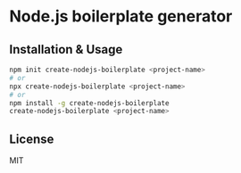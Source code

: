 # Node.js boilerplate generator

## Installation & Usage

```bash
npm init create-nodejs-boilerplate <project-name>
# or 
npx create-nodejs-boilerplate <project-name>
# or 
npm install -g create-nodejs-boilerplate
create-nodejs-boilerplate <project-name>
```

## License

MIT